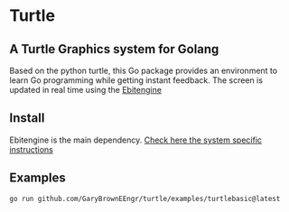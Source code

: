 # Turtle

## A Turtle Graphics system for Golang

Based on the python turtle, this Go package provides an environment to learn Go programming while getting instant feedback. The screen is updated in real time using the [Ebitengine](https://ebitengine.org/)

## Install

Ebitengine is the main dependency. [Check here the system specific instructions](https://ebitengine.org/en/documents/install.html)

## Examples

```bash
go run github.com/GaryBrownEEngr/turtle/examples/turtlebasic@latest
```
